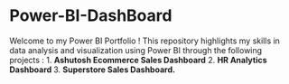 # Power-BI-DashBoard
Welcome to my Power BI Portfolio ! This repository highlights my skills in data analysis and visualization using Power BI through the following projects : 1. <strong>Ashutosh Ecommerce Sales Dashboard</strong> 2. <strong> HR Analytics Dashboard </strong> 3. <strong>Superstore Sales Dashboard.</strong>
